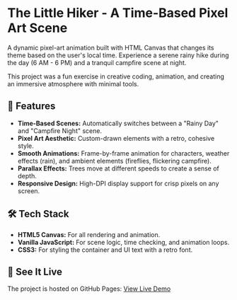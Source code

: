 # The Little Hiker - A Time-Based Pixel Art Scene

A dynamic pixel-art animation built with HTML Canvas that changes its theme based on the user's local time. Experience a serene rainy hike during the day (6 AM - 6 PM) and a tranquil campfire scene at night.

This project was a fun exercise in creative coding, animation, and creating an immersive atmosphere with minimal tools.

## 🎨 Features

-   **Time-Based Scenes:** Automatically switches between a "Rainy Day" and "Campfire Night" scene.
-   **Pixel Art Aesthetic:** Custom-drawn elements with a retro, cohesive style.
-   **Smooth Animations:** Frame-by-frame animation for characters, weather effects (rain), and ambient elements (fireflies, flickering campfire).
-   **Parallax Effects:** Trees move at different speeds to create a sense of depth.
-   **Responsive Design:** High-DPI display support for crisp pixels on any screen.

## 🛠️ Tech Stack

-   **HTML5 Canvas:** For all rendering and animation.
-   **Vanilla JavaScript:** For scene logic, time checking, and animation loops.
-   **CSS3:** For styling the container and UI text with a retro font.

## 🚀 See It Live

The project is hosted on GitHub Pages: [View Live Demo](https://reyecesa1.github.io/The-Little-Hiker/)
